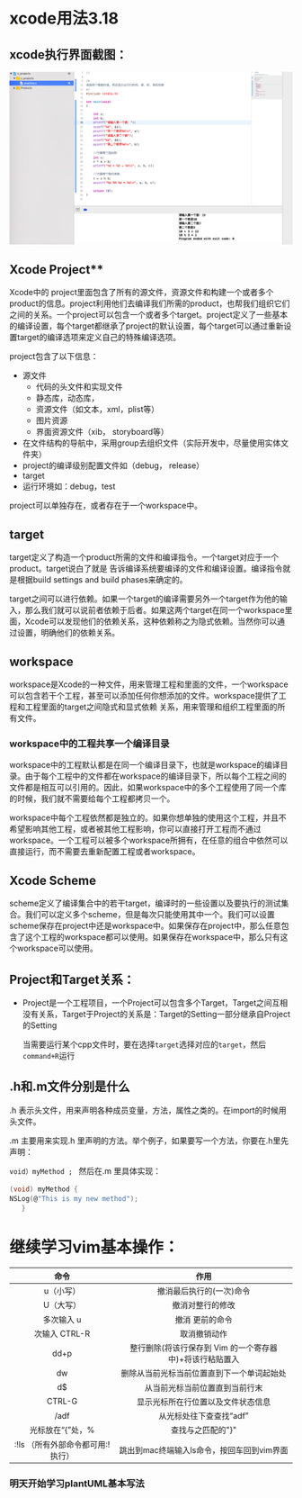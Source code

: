 # **xcode用法3.18**

## **xcode执行界面截图：**

![截屏2020-03-18下午8.56.42](xcode用法3.18.assets/截屏2020-03-18下午8.56.42.png)

## Xcode Project**

Xcode中的 project里面包含了所有的源文件，资源文件和构建一个或者多个product的信息。project利用他们去编译我们所需的product，也帮我们组织它们之间的关系。一个project可以包含一个或者多个target。project定义了一些基本的编译设置，每个target都继承了project的默认设置，每个target可以通过重新设置target的编译选项来定义自己的特殊编译选项。

project包含了以下信息：

- 源文件
  - 代码的头文件和实现文件
  - 静态库，动态库，
  - 资源文件（如文本，xml，plist等）
  - 图片资源
  - 界面资源文件（xib， storyboard等）
- 在文件结构的导航中，采用group去组织文件（实际开发中，尽量使用实体文件夹）
- project的编译级别配置文件如（debug， release）
- target
- 运行环境如：debug，test

project可以单独存在，或者存在于一个workspace中。

## **target**

target定义了构造一个product所需的文件和编译指令。一个target对应于一个product。target说白了就是
 告诉编译系统要编译的文件和编译设置。编译指令就是根据build settings and build phases来确定的。

target之间可以进行依赖。如果一个target的编译需要另外一个target作为他的输入，那么我们就可以说前者依赖于后者。如果这两个target在同一个workspace里面，Xcode可以发现他们的依赖关系，这种依赖称之为隐式依赖。当然你可以通过设置，明确他们的依赖关系。

## **workspace**

workspace是Xcode的一种文件，用来管理工程和里面的文件，一个workspace可以包含若干个工程，甚至可以添加任何你想添加的文件。workspace提供了工程和工程里面的target之间隐式和显式依赖
 关系，用来管理和组织工程里面的所有文件。



### workspace中的工程共享一个编译目录

workspace中的工程默认都是在同一个编译目录下，也就是workspace的编译目录。由于每个工程中的文件都在workspace的编译目录下，所以每个工程之间的文件都是相互可以引用的。因此，如果workspace中的多个工程使用了同一个库的时候，我们就不需要给每个工程都拷贝一个。

workspace中每个工程依然都是独立的。如果你想单独的使用这个工程，并且不希望影响其他工程，或者被其他工程影响，你可以直接打开工程而不通过workspace。一个工程可以被多个workspace所拥有，在任意的组合中依然可以直接运行，而不需要去重新配置工程或者workspace。

## **Xcode Scheme**

scheme定义了编译集合中的若干target，编译时的一些设置以及要执行的测试集合。我们可以定义多个scheme，但是每次只能使用其中一个。我们可以设置scheme保存在project中还是workspace中。如果保存在project中，那么任意包含了这个工程的workspace都可以使用。如果保存在workspace中，那么只有这个workspace可以使用。

## **Project和Target关系：**

- Project是一个工程项目，一个Project可以包含多个Target，Target之间互相没有关系，Target于Project的关系是：Target的Setting一部分继承自Project的Setting

  当需要运行某个cpp文件时，要在选择`target`选择对应的`target`，然后`command+R`运行

## **.h和.m文件分别是什么**

.h 表示头文件，用来声明各种成员变量，方法，属性之类的。在import的时候用头文件。

.m 主要用来实现.h 里声明的方法。举个例子，如果要写一个方法，你要在.h里先声明：

 `void）myMethod ; `
然后在.m 里具体实现：

 ```c
(void) myMethod { 
NSLog(@"This is my new method");
    }
 ```

  

# **继续学习vim基本操作：**



|               命令                |                           作用                           |
| :-------------------------------: | :------------------------------------------------------: |
|             u（小写）             |                 撤消最后执行的(一次)命令                 |
|             U（大写）             |                     撤消对整行的修改                     |
|            多次输入 u             |                     撤消 更前的命令                      |
|           次输入 CTRL-R           |                       取消撤销动作                       |
|               dd+p                | 整行删除(将该行保存到 Vim 的一个寄存器中)+将该行粘贴置入 |
|                dw                 |        删除从当前光标当前位置直到下一个单词起始处        |
|                d$                 |              从当前光标当前位置直到当前行末              |
|              CTRL-G               |            显示光标所在行位置以及文件状态信息            |
|               /adf                |                 从光标处往下查查找“adf”                  |
|         光标放在“{”处，%          |                    查找与之匹配的"}"                     |
| :!ls （所有外部命令都可用:!执行） |        跳出到mac终端输入ls命令，按回车回到vim界面        |

### **明天开始学习plantUML基本写法**  



